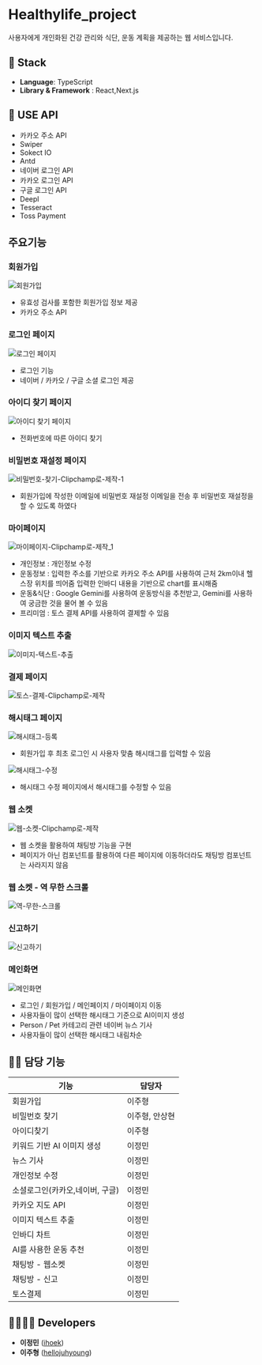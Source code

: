 # Healthylife_project
사용자에게 개인화된 건강 관리와 식단, 운동 계획을 제공하는 웹 서비스입니다.


## 🔧 Stack
- **Language**: TypeScript
- **Library & Framework** : React,Next.js


## 🔧 USE API
- 카카오 주소 API
- Swiper
- Sokect IO
- Antd
- 네이버 로그인 API
- 카카오 로그인 API
- 구글 로그인 API
- Deepl
- Tesseract
- Toss Payment


## 주요기능

### 회원가입
![회원가입](https://github.com/user-attachments/assets/dc1996ca-fb6e-4f45-80a3-d1e7c45e8885)
- 유효성 검사를 포함한 회원가입 정보 제공
- 카카오 주소 API

### 로그인 페이지
![로그인 페이지](https://github.com/user-attachments/assets/3b4126cc-fbda-487b-9c9d-fe643c3eb81c)
- 로그인 기능
- 네이버 / 카카오 / 구글 소셜 로그인 제공

### 아이디 찾기 페이지
![아이디 찾기 페이지](https://github.com/user-attachments/assets/f49c2e03-4e08-4d97-9754-d58edcd65973)
- 전화번호에 따른 아이디 찾기

### 비밀번호 재설정 페이지 
![비밀번호-찾기-Clipchamp로-제작-_1_](https://github.com/user-attachments/assets/33eb1c6f-7b39-481a-89a3-4ddc77c5fd61)

- 회원가입에 작성한 이메일에 비밀번호 재설정 이메일을 전송 후 비밀번호 재설정을 할 수 있도록 하였다

### 마이페이지
![마이페이지-Clipchamp로-제작_1](https://github.com/user-attachments/assets/13a33da7-a05f-443b-ac8f-0913639c8e0e)

- 개인정보 : 개인정보 수정
- 운동정보 : 입력한 주소를 기반으로 카카오 주소 API를 사용하여 근처 2km이내 헬스장 위치를 띄어줌
             입력한 인바디 내용을 기반으로 chart를 표시해줌
- 운동&식단 : Google Gemini를 사용하여 운동방식을 추천받고, Gemini를 사용하여 궁금한 것을 물어 볼 수 있음
- 프리미엄 : 토스 결제 API를 사용하여 결제할 수 있음


### 이미지 텍스트 추출
![이미지-텍스트-추출](https://github.com/user-attachments/assets/77136a48-df85-4448-8425-5f7e0f739b3e)



### 결제 페이지
![토스-결제-Clipchamp로-제작](https://github.com/user-attachments/assets/caaab6cc-7f4f-4186-8d2d-6ff46dd7b57b)


### 해시태그 페이지
![해시태그-등록](https://github.com/user-attachments/assets/817afe1d-8c28-4a45-822b-61dc1d7a3b60)

- 회원가입 후 최초 로그인 시 사용자 맞춤 해시태그를 입력할 수 있음

![해시태그-수정](https://github.com/user-attachments/assets/d2c70384-163e-4832-9972-4a6520d6a3b0)

- 해시태그 수정 페이지에서 해시태그를 수정할 수 있음 

### 웹 소켓
![웹-소켓-Clipchamp로-제작](https://github.com/user-attachments/assets/f11238f2-c7c7-482a-9789-b007fcd2e26a)

- 웹 소켓을 활용하여 채팅방 기능을 구현
- 페이지가 아닌 컴포넌트를 활용하여 다른 페이지에 이동하더라도 채팅방 컴포넌트는 사라지지 않음 

### 웹 소켓 - 역 무한 스크롤
![역-무한-스크롤](https://github.com/user-attachments/assets/37953314-fac2-4315-9cc7-559994991142)



### 신고하기
![신고하기](https://github.com/user-attachments/assets/96ae9cca-7ea8-4904-ae6a-4cda6eb92cb4)


### 메인화면
![메인화면](https://github.com/user-attachments/assets/3ea4d2c4-ca17-4a74-b983-00ea02e0c7a7)
- 로그인 / 회원가입 / 메인페이지 / 마이페이지 이동
- 사용자들이 많이 선택한 해시태그 기준으로 AI이미지 생성
- Person / Pet 카테고리 관련 네이버 뉴스 기사
- 사용자들이 많이 선택한 해시태그 내림차순 


## 👨‍💻 담당 기능

| 기능           | 담당자  |
|-------------------|------------|
| 회원가입 | 이주형 |
| 비밀번호 찾기 | 이주형, 안상현 |
| 아이디찾기 | 이주형 |
| 키워드 기반 AI 이미지 생성 | 이정민 |
| 뉴스 기사 | 이정민 |
| 개인정보 수정 | 이정민 |
| 소셜로그인(카카오,네이버, 구글) | 이정민 |
| 카카오 지도 API | 이정민 |
| 이미지 텍스트 추출 | 이정민 |
| 인바디 차트 | 이정민 |
| AI를 사용한 운동 추천 | 이정민 |
| 채팅방 - 웹소켓  | 이정민 |
| 채팅방 - 신고  | 이정민 |
| 토스결제  | 이정민 |


## 👨‍👩‍👧‍👦 Developers
*  **이정민** ([ihoek](https://github.com/ihoek))
*  **이주형** ([hellojuhyoung](https://github.com/hellojuhyoung))
